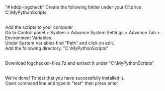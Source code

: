 "# kddp-logcheck" 
Create the following folder under your C:\drive <br />
C:\MyPythonScripts <br /><br />

Add the scripts to your computer <br />
Go to Control panel > System > Advance System Settings > Advance Tab > Environment Variables. <br />
Under System Variables find "Path" and click on edit. <br />
Add the following directory. "C:\MyPythonScripts" <br /><br />

Download logchecker-files.7z and extract it under "C:\MyPythonScripts" <br /><br />

We're done! To test that you have successfully installed it.<br />
Open command line and type in "test" then press enter
